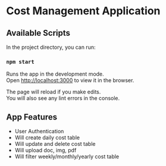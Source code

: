 # Cost Management Application

## Available Scripts

In the project directory, you can run:

### `npm start`

Runs the app in the development mode.\
Open [http://localhost:3000](http://localhost:3000) to view it in the browser.

The page will reload if you make edits.\
You will also see any lint errors in the console.

## App Features
- User Authentication
- Will create daily cost table
- Will update and delete cost table
- Will upload doc, img, pdf
- Will filter weekly/monthly/yearly cost table